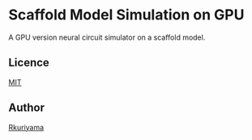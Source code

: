 Scaffold Model Simulation on GPU
====
A GPU version neural circuit simulator on a scaffold model.

## Licence

[MIT](https://github.com/RinKuriyama/Cerebellar-Scaffold-Model-Simulation-on-GPU/blob/master/LICENCE)


## Author
[Rkuriyama](https://github.com/Rkuriyama)
